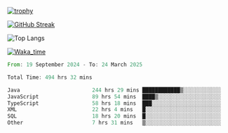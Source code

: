 <!--
**ren-joey/ren-joey** is a ✨ _special_ ✨ repository because its `README.md` (this file) appears on your GitHub profile.

Here are some ideas to get you started:

- 🔭 I’m currently working on ...
- 🌱 I’m currently learning ...
- 👯 I’m looking to collaborate on ...
- 🤔 I’m looking for help with ...
- 💬 Ask me about ...
- 📫 How to reach me: ...
- 😄 Pronouns: ...
- ⚡ Fun fact: ...
-->

[![trophy](https://github-profile-trophy.vercel.app/?username=ren-joey&theme=darkhub&column=5)](https://github.com/ren-joey)

[![GitHub Streak](https://streak-stats.demolab.com/?user=ren-joey&theme=dark)](https://github.com/ren-joey)

![Top Langs](https://github-readme-stats.vercel.app/api/top-langs?username=ren-joey&show_icons=true&layout=compact&locale=en&hide=html,CSS,scss,Pug,Twig&theme=dark)

[![Waka_time](https://github-readme-stats.vercel.app/api/wakatime?username=joeyren&theme=dark)](https://github.com/ren-joey)

<!--START_SECTION:waka-->

```rust
From: 19 September 2024 - To: 24 March 2025

Total Time: 494 hrs 32 mins

Java                       244 hrs 29 mins ████████████▒░░░░░░░░░░░░   48.70 %
JavaScript                 89 hrs 54 mins  ████▒░░░░░░░░░░░░░░░░░░░░   17.91 %
TypeScript                 58 hrs 18 mins  ███░░░░░░░░░░░░░░░░░░░░░░   11.61 %
XML                        22 hrs 4 mins   █░░░░░░░░░░░░░░░░░░░░░░░░   04.40 %
SQL                        18 hrs 20 mins  █░░░░░░░░░░░░░░░░░░░░░░░░   03.65 %
Other                      7 hrs 31 mins   ▒░░░░░░░░░░░░░░░░░░░░░░░░   01.50 %
```

<!--END_SECTION:waka-->
